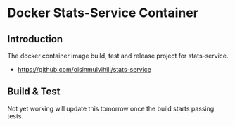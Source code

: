 Docker Stats-Service Container
==============================

Introduction
------------

The docker container image build, test and release project for stats-service.

 - https://github.com/oisinmulvihill/stats-service


Build & Test
------------

Not yet working will update this tomorrow once the build starts passing tests.
